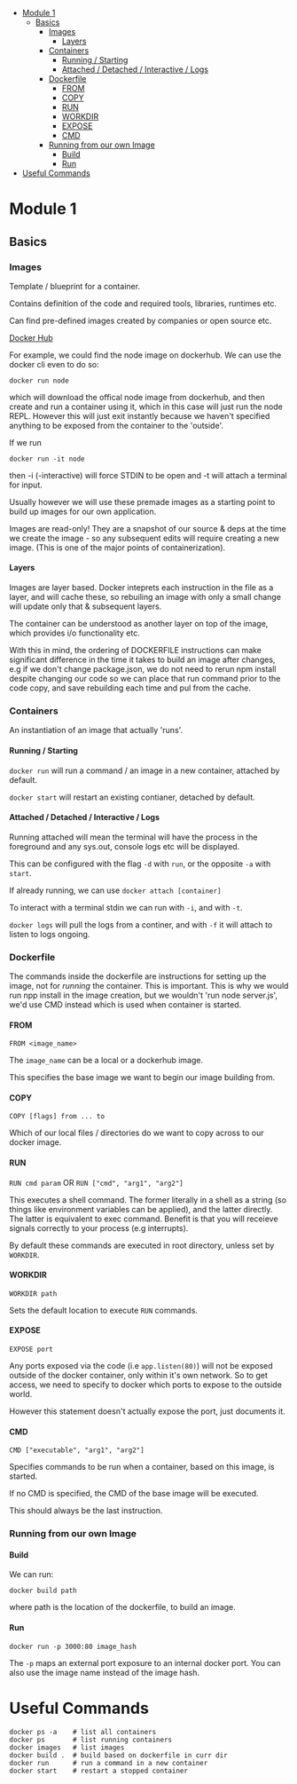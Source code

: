 - [Module 1](#module-1)
  - [Basics](#basics)
    - [Images](#images)
      - [Layers](#layers)
    - [Containers](#containers)
      - [Running / Starting](#running--starting)
      - [Attached / Detached / Interactive / Logs](#attached--detached--interactive--logs)
    - [Dockerfile](#dockerfile)
      - [FROM](#from)
      - [COPY](#copy)
      - [RUN](#run)
      - [WORKDIR](#workdir)
      - [EXPOSE](#expose)
      - [CMD](#cmd)
    - [Running from our own Image](#running-from-our-own-image)
      - [Build](#build)
      - [Run](#run-1)
- [Useful Commands](#useful-commands)

# Module 1

## Basics

### Images

Template / blueprint for a container.

Contains definition of the code and required tools, libraries, runtimes etc.

Can find pre-defined images created by companies or open source etc. 

[Docker Hub](https://hub.docker.com)

For example, we could find the node image on dockerhub. We can use the docker cli even to do so:

```
docker run node
```
which will download the offical node image from dockerhub, and then create and run a container using it, which in this case will just run the node REPL. However this will just exit instantly because we haven't specified anything to be exposed from the container to the 'outside'.

If we run 

```
docker run -it node
```

then -i (-interactive) will force STDIN to be open and -t will attach a terminal for input.

Usually however we will use these premade images as a starting point to build up images for our own application.

Images are read-only! They are a snapshot of our source & deps at the time we create the image - so any subsequent edits will require creating a new image. (This is one of the major points of containerization).

#### Layers

Images are layer based. Docker inteprets each instruction in the file as a layer, and will cache these, so rebuiling an image with only a small change will update only that & subsequent layers. 

The container can be understood as another layer on top of the image, which provides i/o functionality etc.

With this in mind, the ordering of DOCKERFILE instructions can make significant difference in the time it takes to build an image after changes, e.g if we don't change package.json, we do not need to rerun npm install despite changing our code so we can place that run command prior to the code copy, and save rebuilding each time and pul from the cache.

### Containers

An instantiation of an image that actually 'runs'.

#### Running / Starting

`docker run` will run a command / an image in a new container, attached by default.

`docker start` will restart an existing contianer, detached by default.

#### Attached / Detached / Interactive / Logs

Running attached will mean the terminal will have the process in the foreground and any sys.out, console logs etc will be displayed.

This can be configured with the flag `-d` with `run`, or the opposite `-a` with `start`.

If already running, we can use `docker attach [container]`

To interact with a terminal stdin we can run with `-i`, and with `-t`.

`docker logs` will pull the logs from a continer, and with `-f` it will attach to listen to logs ongoing.

### Dockerfile

The commands inside the dockerfile are instructions for setting up the image, not for *running* the container. This is important. This is why we would run npp install in the image creation, but we wouldn't 'run node server.js', we'd use CMD instead which is used when container is started.

#### FROM

`FROM <image_name>`

The `image_name` can be a local or a dockerhub image. 

This specifies the base image we want to begin our image building from.

#### COPY

`COPY [flags] from ... to`

Which of our local files / directories do we want to copy across to our docker image.

#### RUN

`RUN cmd param` OR `RUN ["cmd", "arg1", "arg2"]`

This executes a shell command. The former literally in a shell as a string (so things like environment variables can be applied), and the latter directly. The latter is equivalent to exec command. Benefit is that you will receieve signals correctly to your process (e.g interrupts).

By default these commands are executed in root directory, unless set by `WORKDIR`.

#### WORKDIR

`WORKDIR path`

Sets the default location to execute `RUN` commands.

#### EXPOSE

`EXPOSE port`

Any ports exposed via the code (i.e `app.listen(80)`) will not be exposed outside of the docker container, only within it's own network. So to get access, we need to specify to docker which ports to expose to the outside world.

However this statement doesn't actually expose the port, just documents it.

#### CMD

`CMD ["executable", "arg1", "arg2"]`

Specifies commands to be run when a container, based on this image, is started.

If no CMD is specified, the CMD of the base image will be executed.

This should always be the last instruction.

### Running from our own Image

#### Build

We can run:

``docker build path``

where path is the location of the dockerfile, to build an image.

#### Run

``docker run -p 3000:80 image_hash``

The `-p` maps an external port exposure to an internal docker port. You can also use the image name instead of the image hash.

# Useful Commands

```
docker ps -a    # list all containers 
docker ps       # list running containers
docker images   # list images
docker build .  # build based on dockerfile in curr dir
docker run      # run a command in a new container
docker start    # restart a stopped container 
```